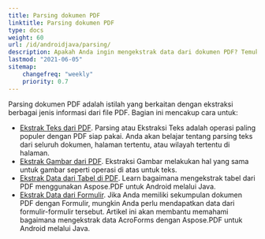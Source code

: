 ```yaml
---
title: Parsing dokumen PDF 
linktitle: Parsing dokumen PDF
type: docs
weight: 60
url: /id/androidjava/parsing/
description: Apakah Anda ingin mengekstrak data dari dokumen PDF? Temukan berbagai metode ekstraksi data PDF dengan Aspose.PDF untuk Android via Java
lastmod: "2021-06-05"
sitemap:
    changefreq: "weekly"
    priority: 0.7
---
```


Parsing dokumen PDF adalah istilah yang berkaitan dengan ekstraksi berbagai jenis informasi dari file PDF. Bagian ini mencakup cara untuk:

- [Ekstrak Teks dari PDF](/pdf/id/androidjava/extract-text-from-pdf/). Parsing atau Ekstraksi Teks adalah operasi paling populer dengan PDF siap pakai. Anda akan belajar tentang parsing teks dari seluruh dokumen, halaman tertentu, atau wilayah tertentu di halaman.
- [Ekstrak Gambar dari PDF](/pdf/id/androidjava/extract-images-from-the-pdf-file/). Ekstraksi Gambar melakukan hal yang sama untuk gambar seperti operasi di atas untuk teks.
- [Ekstrak Data dari Tabel di PDF](/pdf/id/androidjava/extract-data-from-table-in-pdf/).
 Learn bagaimana mengekstrak tabel dari PDF menggunakan Aspose.PDF untuk Android melalui Java.
- [Ekstrak Data dari Formulir](/pdf/id/androidjava/extract-data-from-acroform/). Jika Anda memiliki sekumpulan dokumen PDF dengan Formulir, mungkin Anda perlu mendapatkan data dari formulir-formulir tersebut. Artikel ini akan membantu memahami bagaimana mengekstrak data AcroForms dengan Aspose.PDF untuk Android melalui Java.